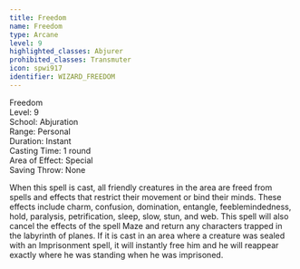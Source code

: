 ```yaml
---
title: Freedom
name: Freedom
type: Arcane
level: 9
highlighted_classes: Abjurer
prohibited_classes: Transmuter
icon: spwi917
identifier: WIZARD_FREEDOM
---
```

Freedom  
Level: 9  
School: Abjuration  
Range: Personal  
Duration: Instant  
Casting Time: 1 round  
Area of Effect: Special  
Saving Throw: None  
  
When this spell is cast, all friendly creatures in the area are freed from spells and effects that restrict their movement or bind their minds. These effects include charm, confusion, domination, entangle, feeblemindedness, hold, paralysis, petrification, sleep, slow, stun, and web. This spell will also cancel the effects of the spell Maze and return any characters trapped in the labyrinth of planes. If it is cast in an area where a creature was sealed with an Imprisonment spell, it will instantly free him and he will reappear exactly where he was standing when he was imprisoned.  
